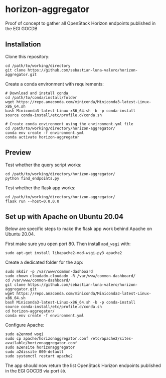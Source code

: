 # horizon-aggregator
Proof of concept to gather all OpenStack Horizon endpoints published in the EGI GOCDB

## Installation

Clone this repository:
```
cd /path/to/working/directory
git clone https://github.com/sebastian-luna-valero/horizon-aggregator.git
```

Create a conda environment with requirements:
```
# Download and install conda
cd /path/to/conda/install/folder
wget https://repo.anaconda.com/miniconda/Miniconda3-latest-Linux-x86_64.sh
bash Miniconda3-latest-Linux-x86_64.sh -b -p conda-install
source conda-install/etc/profile.d/conda.sh

# Create conda environment using the environment.yml file
cd /path/to/working/directory/horizon-aggregator/
conda env create -f environment.yml
conda activate horizon-aggregator
```

## Preview
Test whether the query script works:
```
cd /path/to/working/directory/horizon-aggregator/
python find_endpoints.py
```

Test whether the flask app works:
```
cd /path/to/working/directory/horizon-aggregator/
flask run --host=0.0.0.0
```

## Set up with Apache on Ubuntu 20.04

Below are specific steps to make the flask app work behind Apache on Ubuntu 20.04.

First make sure you open port 80. Then install `mod_wsgi` with:
```
sudo apt-get install libapache2-mod-wsgi-py3 apache2
```

Create a dedicated folder for the app:
```
sudo mkdir -p /var/www/common-dashboard
sudo chown cloudadm.cloudadm -R /var/www/common-dashboard/
cd /var/www/common-dashboard/
git clone https://github.com/sebastian-luna-valero/horizon-aggregator.git
wget https://repo.anaconda.com/miniconda/Miniconda3-latest-Linux-x86_64.sh
bash Miniconda3-latest-Linux-x86_64.sh -b -p conda-install
source conda-install/etc/profile.d/conda.sh
cd horizon-aggregator/
conda env create -f environment.yml
```

Configure Apache:
```
sudo a2enmod wsgi
sudo cp apache/horizonaggregator.conf /etc/apache2/sites-available/horizonaggregator.conf
sudo a2ensite horizonaggregator
sudo a2dissite 000-default
sudo systemctl restart apache2
```

The app should now return the list OpenStack Horizon endpoints published in the EGI GOCDB via port `80`.
